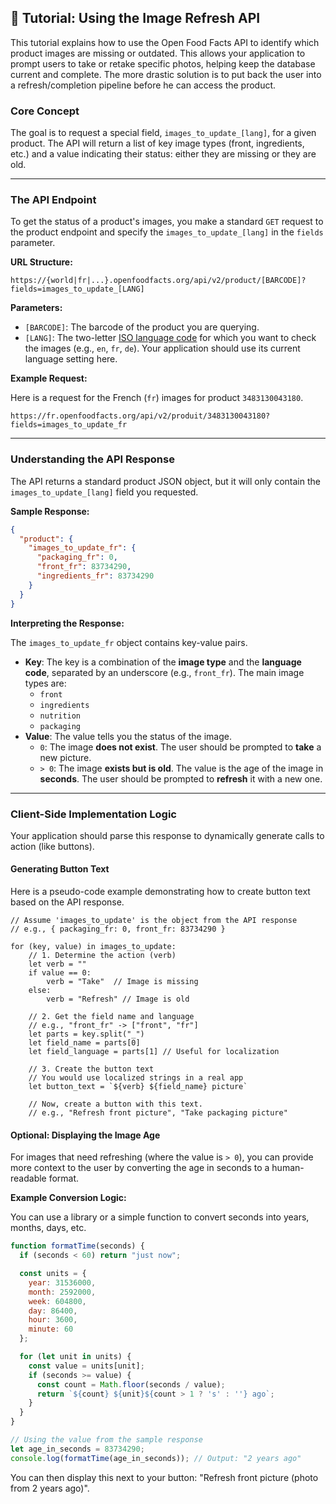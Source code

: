 ## 📸 Tutorial: Using the Image Refresh API

This tutorial explains how to use the Open Food Facts API to identify which product images are missing or outdated. This allows your application to prompt users to take or retake specific photos, helping keep the database current and complete. The more drastic solution is to put back the user into a refresh/completion pipeline before he can access the product.

### Core Concept

The goal is to request a special field, `images_to_update_[lang]`, for a given product. The API will return a list of key image types (front, ingredients, etc.) and a value indicating their status: either they are missing or they are old.

-----

### The API Endpoint

To get the status of a product's images, you make a standard `GET` request to the product endpoint and specify the `images_to_update_[lang]` in the `fields` parameter.

**URL Structure:**

```
https://{world|fr|...}.openfoodfacts.org/api/v2/product/[BARCODE]?fields=images_to_update_[LANG]
```

**Parameters:**

  * `[BARCODE]`: The barcode of the product you are querying.
  * `[LANG]`: The two-letter [ISO language code](https://static.openfoodfacts.org/data/taxonomies/languages.json) for which you want to check the images (e.g., `en`, `fr`, `de`). Your application should use its current language setting here.

**Example Request:**

Here is a request for the French (`fr`) images for product `3483130043180`.

```
https://fr.openfoodfacts.org/api/v2/produit/3483130043180?fields=images_to_update_fr
```

-----

### Understanding the API Response

The API returns a standard product JSON object, but it will only contain the `images_to_update_[lang]` field you requested.

**Sample Response:**

```json
{
  "product": {
    "images_to_update_fr": {
      "packaging_fr": 0,
      "front_fr": 83734290,
      "ingredients_fr": 83734290
    }
  }
}
```

**Interpreting the Response:**

The `images_to_update_fr` object contains key-value pairs.

  * **Key**: The key is a combination of the **image type** and the **language code**, separated by an underscore (e.g., `front_fr`). The main image types are:
      * `front`
      * `ingredients`
      * `nutrition`
      * `packaging`
  * **Value**: The value tells you the status of the image.
      * `0`: The image **does not exist**. The user should be prompted to **take** a new picture.
      * `> 0`: The image **exists but is old**. The value is the age of the image in **seconds**. The user should be prompted to **refresh** it with a new one.

-----

### Client-Side Implementation Logic

Your application should parse this response to dynamically generate calls to action (like buttons).

#### Generating Button Text

Here is a pseudo-code example demonstrating how to create button text based on the API response.

```
// Assume 'images_to_update' is the object from the API response
// e.g., { packaging_fr: 0, front_fr: 83734290 }

for (key, value) in images_to_update:
    // 1. Determine the action (verb)
    let verb = ""
    if value == 0:
        verb = "Take"  // Image is missing
    else:
        verb = "Refresh" // Image is old

    // 2. Get the field name and language
    // e.g., "front_fr" -> ["front", "fr"]
    let parts = key.split("_")
    let field_name = parts[0]
    let field_language = parts[1] // Useful for localization

    // 3. Create the button text
    // You would use localized strings in a real app
    let button_text = `${verb} ${field_name} picture`

    // Now, create a button with this text.
    // e.g., "Refresh front picture", "Take packaging picture"
```

#### Optional: Displaying the Image Age

For images that need refreshing (where the value is `> 0`), you can provide more context to the user by converting the age in seconds to a human-readable format.

**Example Conversion Logic:**

You can use a library or a simple function to convert seconds into years, months, days, etc.

```javascript
function formatTime(seconds) {
  if (seconds < 60) return "just now";

  const units = {
    year: 31536000,
    month: 2592000,
    week: 604800,
    day: 86400,
    hour: 3600,
    minute: 60
  };

  for (let unit in units) {
    const value = units[unit];
    if (seconds >= value) {
      const count = Math.floor(seconds / value);
      return `${count} ${unit}${count > 1 ? 's' : ''} ago`;
    }
  }
}

// Using the value from the sample response
let age_in_seconds = 83734290;
console.log(formatTime(age_in_seconds)); // Output: "2 years ago"
```

You can then display this next to your button: "Refresh front picture (photo from 2 years ago)".
